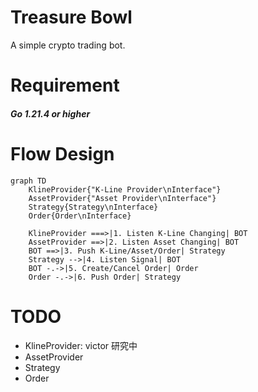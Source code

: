 # Treasure Bowl

A simple crypto trading bot.

# Requirement
#### _Go 1.21.4 or higher_

# Flow Design
```mermaid
graph TD
    KlineProvider{"K-Line Provider\nInterface"}
    AssetProvider{"Asset Provider\nInterface"}
    Strategy{Strategy\nInterface}
    Order{Order\nInterface}

    KlineProvider ===>|1. Listen K-Line Changing| BOT
    AssetProvider ==>|2. Listen Asset Changing| BOT
    BOT ==>|3. Push K-Line/Asset/Order| Strategy 
    Strategy -->|4. Listen Signal| BOT
    BOT -.->|5. Create/Cancel Order| Order
    Order -.->|6. Push Order| Strategy
```
# TODO
- KlineProvider: victor 研究中
- AssetProvider
- Strategy
- Order